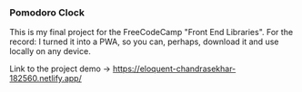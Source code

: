 ### Pomodoro Clock

This is my final project for the FreeCodeCamp "Front End Libraries".
For the record: I turned it into a PWA, so you can, perhaps, download it and use locally on any device.

Link to the project demo -> https://eloquent-chandrasekhar-182560.netlify.app/
